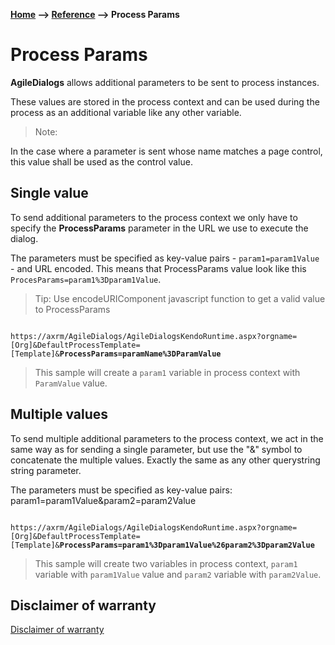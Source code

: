 **[Home](/) --> [Reference](/ref) --> Process Params**

# Process Params

**AgileDialogs** allows additional parameters to be sent to process instances.

These values are stored in the process context and can be used during the process as an additional variable like any other variable.

> Note: 

In the case where a parameter is sent whose name matches a page control, this value shall be used as the control value.

## Single value

To send additional parameters to the process context we only have to specify the **ProcessParams** parameter in the URL we use to execute the dialog.

The parameters must be specified as key-value pairs - `param1=param1Value` - and URL encoded. This means that ProcessParams value look like this `ProcesParams=param1%3Dparam1Value`.

> Tip: Use encodeURIComponent javascript function to get a valid value to ProcessParams

<pre><code>
https://axrm/AgileDialogs/AgileDialogsKendoRuntime.aspx?orgname=[Org]&DefaultProcessTemplate=[Template]&<b>ProcessParams=paramName%3DParamValue</b>
</code></pre>


> This sample will create a `param1` variable in process context with `ParamValue` value.



## Multiple values 

To send multiple additional parameters to the process context, we act in the same way as for sending a single parameter, but use the "&" symbol to concatenate the multiple values. Exactly the same as any other querystring string parameter. 

The parameters must be specified as key-value pairs: param1=param1Value&param2=param2Value

<pre><code>
https://axrm/AgileDialogs/AgileDialogsKendoRuntime.aspx?orgname=[Org]&DefaultProcessTemplate=[Template]&<b>ProcessParams=param1%3Dparam1Value%26param2%3Dparam2Value</b>
</code></pre>

> This sample will create two variables in process context,  `param1` variable with `param1Value` value and `param2` variable with `param2Value`.


## Disclaimer of warranty

[Disclaimer of warranty](../guides/common/DisclaimerOfWarranty.md)
